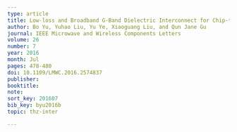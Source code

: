 ```yaml
---
type: article
title: Low-loss and Broadband G-Band Dielectric Interconnect for Chip-to-Chip Communication
author: Bo Yu, Yuhao Liu, Yu Ye, Xiaoguang Liu, and Qun Jane Gu
journal: IEEE Microwave and Wireless Components Letters
volume: 26
number: 7
year: 2016
month: Jul
pages: 478-480
doi: 10.1109/LMWC.2016.2574837
publisher:
booktitle:
note:
sort_key: 201607
bib_key: byu2016b
topic: thz-inter

---
```

